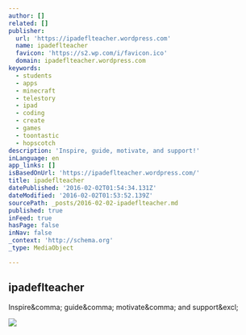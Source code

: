 ```yaml
---
author: []
related: []
publisher:
  url: 'https://ipadeflteacher.wordpress.com'
  name: ipadeflteacher
  favicon: 'https://s2.wp.com/i/favicon.ico'
  domain: ipadeflteacher.wordpress.com
keywords:
  - students
  - apps
  - minecraft
  - telestory
  - ipad
  - coding
  - create
  - games
  - toontastic
  - hopscotch
description: 'Inspire, guide, motivate, and support!'
inLanguage: en
app_links: []
isBasedOnUrl: 'https://ipadeflteacher.wordpress.com/'
title: ipadeflteacher
datePublished: '2016-02-02T01:54:34.131Z'
dateModified: '2016-02-02T01:53:52.139Z'
sourcePath: _posts/2016-02-02-ipadeflteacher.md
published: true
inFeed: true
hasPage: false
inNav: false
_context: 'http://schema.org'
_type: MediaObject

---
```

<article style=""><h1>ipadeflteacher</h1><p>Inspire&amp;comma; guide&amp;comma; motivate&amp;comma; and support&amp;excl;</p><img src="https://s0.wp.com/i/blank.jpg" /></article>
